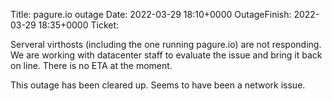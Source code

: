 Title: pagure.io outage
Date: 2022-03-29 18:10+0000
OutageFinish: 2022-03-29 18:35+0000
Ticket:

Serveral virthosts (including the one running pagure.io) are not
responding. We are working with datacenter staff to evaluate the
issue and bring it back on line. There is no ETA at the moment.

This outage has been cleared up. Seems to have been a network issue.
